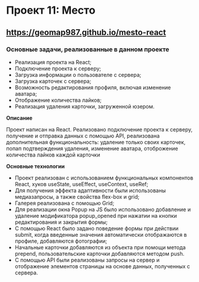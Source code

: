 # Проект 11: Место

## <https://geomap987.github.io/mesto-react>

### Основные задачи, реализованные в данном проекте
* Реализация проекта на React;
* Подключение проекта к серверу;
* Загрузка информации о пользователе с сервера;
* Загрузка карточек с сервера;
* Возможность редактирования профиля, включая изменение аватара;
* Отображение количества лайков;
* Реализация удаления карточки, загруженной юзером.


**Описание**

Проект написан на React. Реализовано подключение проекта к серверу, получение и отправка данных с помощью API, реализована дополнительная функциональность: удаление только своих карточек, попап подтверждения удаления, изменение аватара, отоброжение количества лайков каждой карточки 

**Основные технологии**

* Проект реализован с использованием функциональных компонентов React, хуков useState, useEffect, useContext, useRef;
* Для получения эффекта адаптивности были использованы медиазапросы, а также свойства flex-box и grid;
* Галерея реализована с помощью Grid;
* Для реализации окна Popup на JS было использовано добавление и удаление модификатора popup_opened при нажатии на кнопки редактирования и закрытия формы;
* С помощью React было задано поведение формы при действии submit, когда введенные значения автоматически отображаются в профиле, добавляются фотографии;
* Начальные карточки добавляются из объекта при помощи метода prepend, пользовательские карточки добавляются методом push.
* С помощью API были реализованы запросы на сервер и отображение элементов страницы на основе данных, полученных с сервера. 
